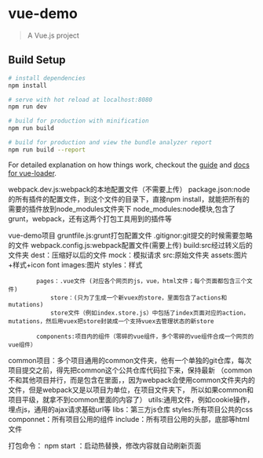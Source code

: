 # vue-demo

> A Vue.js project

## Build Setup

``` bash
# install dependencies
npm install

# serve with hot reload at localhost:8080
npm run dev

# build for production with minification
npm run build

# build for production and view the bundle analyzer report
npm run build --report
```

For detailed explanation on how things work, checkout the [guide](http://vuejs-templates.github.io/webpack/) and [docs for vue-loader](http://vuejs.github.io/vue-loader).





webpack.dev.js:webpack的本地配置文件（不需要上传）
package.json:node的所有插件的配置文件，到这个文件的目录下，直接npm install，就能把所有的需要的插件放到node_modules文件夹下
node_modules:node模块,包含了grunt，webpack，还有这两个打包工具用到的插件等

vue-demo项目
        gruntfile.js:grunt打包配置文件
        .gitignor:git提交的时候需要忽略的文件
        webpack.config.js:webpack配置文件(需要上传)
        build:src经过转义后的文件夹
        dest：压缩好以后的文件
        mock：模拟请求
        src:原始文件夹
        		assets:图片+样式+icon font
                images:图片
                styles：样式
        		
            pages：.vue文件 (对应各个网页的js，vue，html文件；每个页面都包含三个文件)
        		store：(只为了生成一个新vuex的store，里面包含了actions和mutations)
                store文件（例如index.store.js）中包括了index页面对应的action，mutations，然后用vuex把store封装成一个支持vuex去管理状态的新store
        		
            components:项目内的组件（零碎的vue组件，多个零碎的vue组件合成一个网页的vue组件）

common项目：多个项目通用的common文件夹，他有一个单独的git仓库，每次项目提交之前，得先把common这个公共仓库代码拉下来，保持最新
                          （common不和其他项目并行，而是包含在里面，，因为webpack会使用common文件夹内的文件，但是webpack又是以项目为单位，在项目文件夹下，
                          所以如果common和项目平级，就拿不到common里面的内容了）
            utils:通用文件，例如cookie操作，埋点js，通用的ajax请求基础url等
            libs：第三方js仓库
            styles:所有项目公共的css
            componnet：所有项目公用的组件
            include：所有项目公用的头部，底部等html文件




打包命令：
    npm start ：启动热替换，修改内容就自动刷新页面